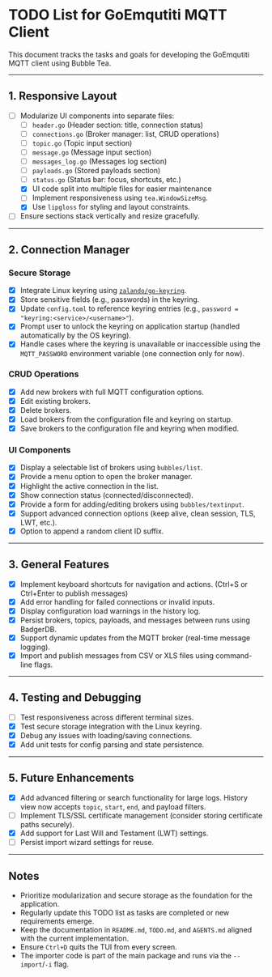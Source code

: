 # TODO List for GoEmqutiti MQTT Client

This document tracks the tasks and goals for developing the GoEmqutiti MQTT client using Bubble Tea.

---

## **1. Responsive Layout**
- [ ] Modularize UI components into separate files:
  - [ ] `header.go` (Header section: title, connection status)
  - [ ] `connections.go` (Broker manager: list, CRUD operations)
  - [ ] `topic.go` (Topic input section)
  - [ ] `message.go` (Message input section)
  - [ ] `messages_log.go` (Messages log section)
  - [ ] `payloads.go` (Stored payloads section)
  - [ ] `status.go` (Status bar: focus, shortcuts, etc.)
  - [x] UI code split into multiple files for easier maintenance
  - [ ] Implement responsiveness using `tea.WindowSizeMsg`.
  - [x] Use `lipgloss` for styling and layout constraints.
- [ ] Ensure sections stack vertically and resize gracefully.

---

## **2. Connection Manager**
### **Secure Storage**
- [x] Integrate Linux keyring using [`zalando/go-keyring`](https://github.com/zalando/go-keyring).
- [x] Store sensitive fields (e.g., passwords) in the keyring.
 - [x] Update `config.toml` to reference keyring entries (e.g., `password = "keyring:<service>/<username>"`).
- [x] Prompt user to unlock the keyring on application startup (handled
  automatically by the OS keyring).
- [x] Handle cases where the keyring is unavailable or inaccessible
  using the `MQTT_PASSWORD` environment variable (one connection only for
  now).

### **CRUD Operations**
- [x] Add new brokers with full MQTT configuration options.
- [x] Edit existing brokers.
- [x] Delete brokers.
- [x] Load brokers from the configuration file and keyring on startup.
- [x] Save brokers to the configuration file and keyring when modified.

### **UI Components**
- [x] Display a selectable list of brokers using `bubbles/list`.
- [x] Provide a menu option to open the broker manager.
 - [x] Highlight the active connection in the list.
- [x] Show connection status (connected/disconnected).
- [x] Provide a form for adding/editing brokers using `bubbles/textinput`.
- [x] Support advanced connection options (keep alive, clean session, TLS, LWT, etc.).
- [x] Option to append a random client ID suffix.

---

## **3. General Features**
 - [x] Implement keyboard shortcuts for navigation and actions. (Ctrl+S or Ctrl+Enter to publish messages)
- [x] Add error handling for failed connections or invalid inputs.
- [x] Display configuration load warnings in the history log.
 - [x] Persist brokers, topics, payloads, and messages between runs using BadgerDB.
- [x] Support dynamic updates from the MQTT broker (real-time message logging).
- [x] Import and publish messages from CSV or XLS files using command-line flags.

---

## **4. Testing and Debugging**
 - [ ] Test responsiveness across different terminal sizes.
 - [x] Test secure storage integration with the Linux keyring.
 - [x] Debug any issues with loading/saving connections.
 - [x] Add unit tests for config parsing and state persistence.

---

## **5. Future Enhancements**
 - [x] Add advanced filtering or search functionality for large logs. History view now accepts `topic`, `start`, `end`, and payload filters.
 - [ ] Implement TLS/SSL certificate management (consider storing certificate paths securely).
 - [x] Add support for Last Will and Testament (LWT) settings.
 - [ ] Persist import wizard settings for reuse.

---

## **Notes**
- Prioritize modularization and secure storage as the foundation for the application.
- Regularly update this TODO list as tasks are completed or new requirements emerge.
- Keep the documentation in `README.md`, `TODO.md`, and `AGENTS.md` aligned with the current implementation.
- Ensure `Ctrl+D` quits the TUI from every screen.
- The importer code is part of the main package and runs via the `--import`/`-i` flag.

